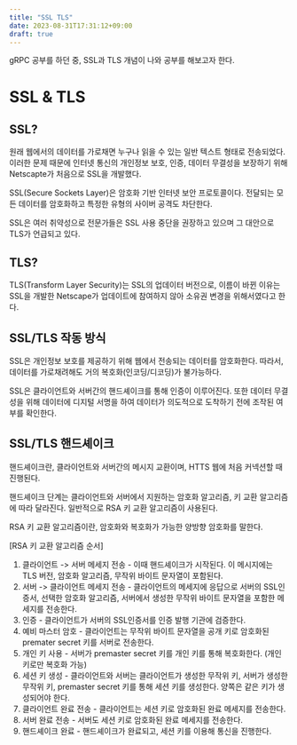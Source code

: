 ```yaml
---
title: "SSL TLS"
date: 2023-08-31T17:31:12+09:00
draft: true
---
```


gRPC 공부를 하던 중, SSL과 TLS 개념이 나와 공부를 해보고자 한다.

# SSL & TLS
## SSL?

원래 웹에서의 데이터를 가로채면 누구나 읽을 수 있는 일반 텍스트 형태로 전송되었다. 이러한 문제 때문에 인터넷 통신의 개인정보 보호, 인증, 데이터 무결성을 보장하기 위해 Netscapte가 처음으로 
SSL을 개발했다.

SSL(Secure Sockets Layer)은 암호화 기반 인터넷 보안 프로토콜이다. 전달되는 모든 데이터를 암호화하고 특정한 유형의 사이버 공격도 차단한다.


SSL은 여러 취약성으로 전문가들은 SSL 사용 중단을 권장하고 있으며 그 대안으로 TLS가 언급되고 있다.


## TLS?
TLS(Transform Layer Security)는 SSL의 업데이터 버전으로, 이름이 바뀐 이유는 SSL을 개발한 Netscape가 업데이트에 참여하지 않아 소유권 변경을 위해서였다고 한다.

## SSL/TLS 작동 방식
SSL은 개인정보 보호를 제공하기 위해 웹에서 전송되는 데이터를 암호화한다. 따라서, 데이터를 가로채려해도 거의 복호화(인코딩/디코딩)가 불가능하다.

SSL은 클라이언트와 서버간의 핸드셰이크를 통해 인증이 이루어진다. 또한 데이터 무결성을 위해 데이터에 디지털 서명을 하여 데이터가 의도적으로 도착하기 전에 조작된 여부를 확인한다.


## SSL/TLS 핸드셰이크
핸드셰이크란, 클라이언트와 서버간의 메시지 교환이며, HTTS 웹에 처음 커넥션할 때 진행된다.
 
핸드셰이크 단계는 클라이언트와 서버에서 지원하는 암호화 알고리즘, 키 교환 알고리즘에 따라 달라진다. 일반적으로 RSA 키 교환 알고리즘이 사용된다.

RSA 키 교환 알고리즘이란, 암호화와 복호화가 가능한 양방향 암호화를 말한다.

[RSA 키 교환 알고리즘 순서]
1. 클라이언트 -> 서버 메세지 전송 - 이때 핸드셰이크가 시작된다. 이 메시지에는 TLS 버전, 암호화 알고리즘, 무작위 바이트 문자열이 포함된다.
2. 서버 -> 클라이언트 메세지 전송 - 클라이언트의 메세지에 응답으로 서버의 SSL인증서, 선택한 암호화 알고리즘, 서버에서 생성한 무작위 바이트 문자열을 포함한 메세지를 전송한다.
3. 인증 - 클라이언트가 서버의 SSL인증서를 인증 발행 기관에 검증한다.
4. 예비 마스터 암호 - 클라이언트는 무작위 바이트 문자열을 공개 키로 암호화된 premater secret 키를 서버로 전송한다.
5. 개인 키 사용 - 서버가 premaster secret 키를 개인 키를 통해 복호화한다. (개인 키로만 복호화 가능)
6. 세션 키 생성 - 클라이언트와 서버는 클라이언트가 생성한 무작위 키, 서버가 생성한 무작위 키, premaster secret 키를 통해 세션 키를 생성한다. 양쪽은 같은 키가 생성되어야 한다.
7. 클라이언트 완료 전송 - 클라이언트는 세션 키로 암호화된 완료 메세지를 전송한다.
8. 서버 완료 전송 - 서버도 세션 키로 암호화된 완료 메세지를 전송한다.
9. 핸드셰이크 완료 - 핸드셰이크가 완료되고, 세션 키를 이용해 통신을 진행한다.
 